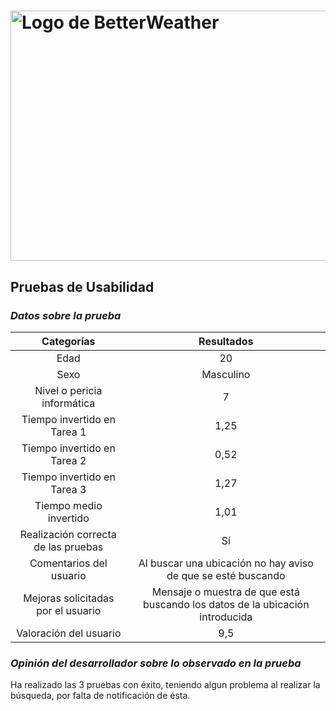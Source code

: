 # <img src="https://user-images.githubusercontent.com/91057639/211689730-a31760df-76da-4ee6-bc6b-8aa34fb7bf3c.png" alt="Logo de BetterWeather" width="900" height="400">

## Pruebas de Usabilidad

### *Datos sobre la prueba*

|             Categorías              |                    Resultados                     |
|:-----------------------------------:|:-------------------------------------------------:|
|                Edad                 |                                                20 |
|                Sexo                 |                                         Masculino |
|     Nivel o pericia informática     |                                                 7 |
|     Tiempo invertido en Tarea 1     |                                              1,25 |
|     Tiempo invertido en Tarea 2     |                                              0,52 |
|     Tiempo invertido en Tarea 3     |                                              1,27 |
|        Tiempo medio invertido       |                                              1,01 |
| Realización correcta de las pruebas |                                                Sí |
|      Comentarios del usuario        | Al buscar una ubicación no hay aviso de que se esté buscando |
| Mejoras solicitadas por el usuario  | Mensaje o muestra de que está buscando los datos de la ubicación introducida |
|       Valoración del usuario        |                                               9,5 |

### *Opinión del desarrollador sobre lo observado en la prueba*
Ha realizado las 3 pruebas con éxito, teniendo algun problema al realizar la búsqueda, por falta de notificación de ésta.
